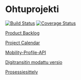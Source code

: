 # Ohtuprojekti

[![Build Status](https://travis-ci.org/ZMaster13/Ohtuprojekti.png)](https://travis-ci.org/ZMaster13/Ohtuprojekti)
[![Coverage Status](https://coveralls.io/repos/github/ZMaster13/Ohtuprojekti/badge.svg?branch=master)](https://coveralls.io/github/ZMaster13/Ohtuprojekti?branch=master)

[Product Backlog](https://docs.google.com/spreadsheets/d/1iakwIoLBDNWvV1pkEa_TJvByf-N21rEZvHg3_8jl3LE/edit#gid=0)

[Project Calendar](https://calendar.google.com/calendar/embed?src=3p8mrt8tabsve7920kn5rp46vo%40group.calendar.google.com&ctz=Europe/Helsinki)

[Mobility-Profile-API](https://github.com/ZMaster13/Mobility-Profile-API)

[Digitransitin modattu versio](https://github.com/jussiviinikka/digitransit-ui)

[Prosessiesittely](https://docs.google.com/presentation/d/1m_QtfJHZFI_l9gsEkPnJqHAfEKce4BovLgFwExHvbUc/edit?usp=sharing)

